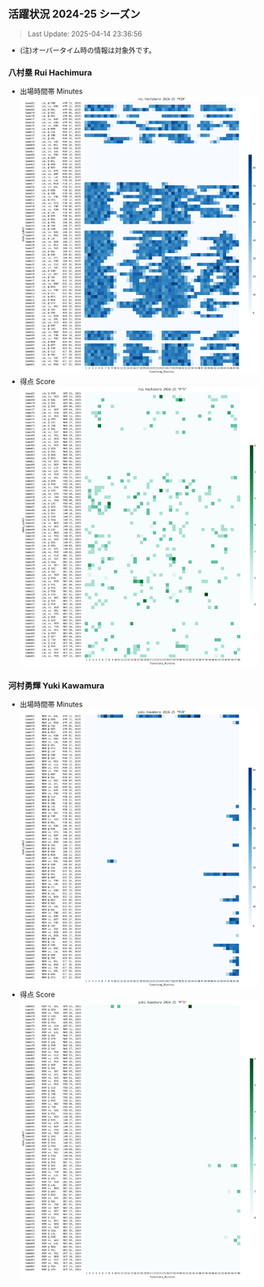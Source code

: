 ## 活躍状況 2024-25 シーズン
> Last Update: 2025-04-14 23:36:56
- (注)オーバータイム時の情報は対象外です。

### 八村塁 Rui Hachimura
- 出場時間帯 Minutes
![image.png](images/rui-hachimura_2024-25_MIN.png)
- 得点 Score
![image.png](images/rui-hachimura_2024-25_PTS.png)

### 河村勇輝 Yuki Kawamura 
- 出場時間帯 Minutes
![image.png](images/yuki-kawamura_2024-25_MIN.png)
- 得点 Score
![image.png](images/yuki-kawamura_2024-25_PTS.png)
